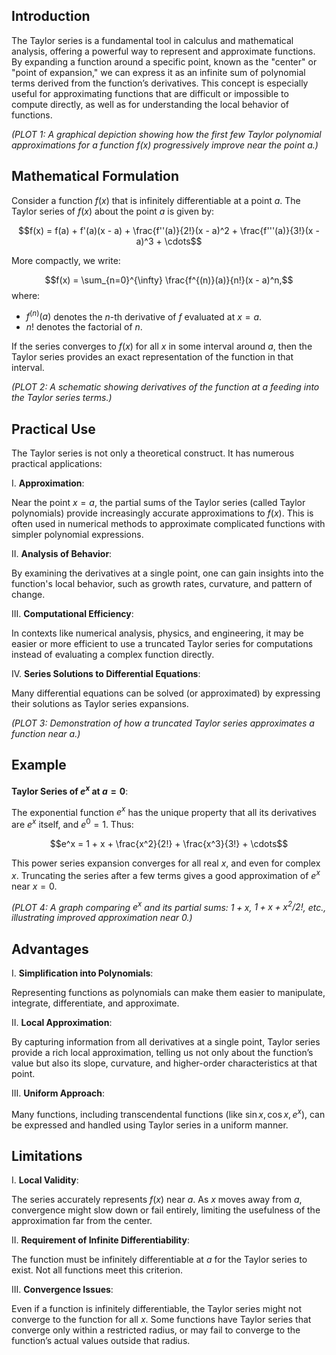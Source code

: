 ## Introduction

The Taylor series is a fundamental tool in calculus and mathematical analysis, offering a powerful way to represent and approximate functions. By expanding a function around a specific point, known as the "center" or "point of expansion," we can express it as an infinite sum of polynomial terms derived from the function’s derivatives. This concept is especially useful for approximating functions that are difficult or impossible to compute directly, as well as for understanding the local behavior of functions.

*(PLOT 1: A graphical depiction showing how the first few Taylor polynomial approximations for a function $f(x)$ progressively improve near the point $a$.)*

## Mathematical Formulation

Consider a function $f(x)$ that is infinitely differentiable at a point $a$. The Taylor series of $f(x)$ about the point $a$ is given by:

$$f(x) = f(a) + f'(a)(x - a) + \frac{f''(a)}{2!}(x - a)^2 + \frac{f'''(a)}{3!}(x - a)^3 + \cdots$$

More compactly, we write:

$$f(x) = \sum_{n=0}^{\infty} \frac{f^{(n)}(a)}{n!}(x - a)^n,$$
where:
- $f^{(n)}(a)$ denotes the $n$-th derivative of $f$ evaluated at $x = a$.
- $n!$ denotes the factorial of $n$.

If the series converges to $f(x)$ for all $x$ in some interval around $a$, then the Taylor series provides an exact representation of the function in that interval.

*(PLOT 2: A schematic showing derivatives of the function at $a$ feeding into the Taylor series terms.)*

## Practical Use

The Taylor series is not only a theoretical construct. It has numerous practical applications:

I. **Approximation**:  

Near the point $x = a$, the partial sums of the Taylor series (called Taylor polynomials) provide increasingly accurate approximations to $f(x)$. This is often used in numerical methods to approximate complicated functions with simpler polynomial expressions.

II. **Analysis of Behavior**:  

By examining the derivatives at a single point, one can gain insights into the function's local behavior, such as growth rates, curvature, and pattern of change.

III. **Computational Efficiency**:  

In contexts like numerical analysis, physics, and engineering, it may be easier or more efficient to use a truncated Taylor series for computations instead of evaluating a complex function directly.

IV. **Series Solutions to Differential Equations**:  

Many differential equations can be solved (or approximated) by expressing their solutions as Taylor series expansions.

*(PLOT 3: Demonstration of how a truncated Taylor series approximates a function near $a$.)*

## Example

**Taylor Series of $e^x$ at $a = 0$**:

The exponential function $e^x$ has the unique property that all its derivatives are $e^x$ itself, and $e^0 = 1$. Thus:

$$e^x = 1 + x + \frac{x^2}{2!} + \frac{x^3}{3!} + \cdots$$

This power series expansion converges for all real $x$, and even for complex $x$. Truncating the series after a few terms gives a good approximation of $e^x$ near $x = 0$.

*(PLOT 4: A graph comparing $e^x$ and its partial sums: $1 + x$, $1 + x + x^2/2!$, etc., illustrating improved approximation near $0$.)*

## Advantages

I. **Simplification into Polynomials**:  

Representing functions as polynomials can make them easier to manipulate, integrate, differentiate, and approximate.

II. **Local Approximation**:  

By capturing information from all derivatives at a single point, Taylor series provide a rich local approximation, telling us not only about the function’s value but also its slope, curvature, and higher-order characteristics at that point.

III. **Uniform Approach**:  

Many functions, including transcendental functions (like $\sin x, \cos x, e^x$), can be expressed and handled using Taylor series in a uniform manner.

## Limitations

I. **Local Validity**:  

The series accurately represents $f(x)$ near $a$. As $x$ moves away from $a$, convergence might slow down or fail entirely, limiting the usefulness of the approximation far from the center.

II. **Requirement of Infinite Differentiability**:  

The function must be infinitely differentiable at $a$ for the Taylor series to exist. Not all functions meet this criterion.

III. **Convergence Issues**:  

Even if a function is infinitely differentiable, the Taylor series might not converge to the function for all $x$. Some functions have Taylor series that converge only within a restricted radius, or may fail to converge to the function’s actual values outside that radius.

